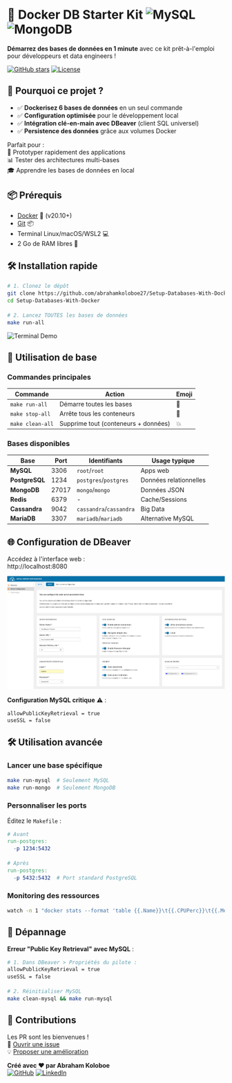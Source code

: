 # 🐳 Docker DB Starter Kit ![MySQL](https://img.icons8.com/color/48/mysql.png) ![MongoDB](https://img.icons8.com/color/48/mongodb.png)

**Démarrez des bases de données en 1 minute** avec ce kit prêt-à-l'emploi pour développeurs et data engineers !

[![GitHub stars](https://img.shields.io/github/stars/abrahamkoloboe27/Setup-Databases-With-Docker?style=social)](https://github.com/abrahamkoloboe27/Setup-Databases-With-Docker)
[![License](https://img.shields.io/badge/License-MIT-blue.svg)](https://opensource.org/licenses/MIT)

## 🚀 Pourquoi ce projet ?

- ✅ **Dockerisez 6 bases de données** en un seul commande
- ✅ **Configuration optimisée** pour le développement local
- ✅ **Intégration clé-en-main avec DBeaver** (client SQL universel)
- ✅ **Persistence des données** grâce aux volumes Docker

Parfait pour :  
🔧 Prototyper rapidement des applications  
📊 Tester des architectures multi-bases  
🎓 Apprendre les bases de données en local

## 📦 Prérequis

- [Docker](https://docs.docker.com/get-docker/) 🐳 (v20.10+)
- [Git](https://git-scm.com/downloads) 📦
- Terminal Linux/macOS/WSL2 💻
- 2 Go de RAM libres 🧠

## 🛠 Installation rapide

```bash
# 1. Clonez le dépôt
git clone https://github.com/abrahamkoloboe27/Setup-Databases-With-Docker.git
cd Setup-Databases-With-Docker

# 2. Lancez TOUTES les bases de données
make run-all
```

![Terminal Demo](img/demo-terminal.gif)

## 🧭 Utilisation de base

### Commandes principales

| Commande                | Action                          | Emoji |
|-------------------------|---------------------------------|-------|
| `make run-all`          | Démarre toutes les bases       | 🚀    |
| `make stop-all`         | Arrête tous les conteneurs     | 🛑    |
| `make clean-all`        | Supprime tout (conteneurs + données) | 💥  |

### Bases disponibles

| Base         | Port  | Identifiants           | Usage typique          |
|--------------|-------|------------------------|------------------------|
| **MySQL**    | 3306  | `root`/`root`          | Apps web               |
| **PostgreSQL** | 1234 | `postgres`/`postgres`  | Données relationnelles |
| **MongoDB**  | 27017 | `mongo`/`mongo`        | Données JSON           |
| **Redis**    | 6379  | -                      | Cache/Sessions         |
| **Cassandra**| 9042  | `cassandra`/`cassandra`| Big Data               |
| **MariaDB**  | 3307  | `mariadb`/`mariadb`    | Alternative MySQL      |

## 🌐 Configuration de DBeaver

Accédez à l'interface web :  
http://localhost:8080

![DBeaver Interface](img/dbeaver.png)

**Configuration MySQL critique** ⚠️ :  
```properties
allowPublicKeyRetrieval = true  
useSSL = false
```

## 🛠 Utilisation avancée

### Lancer une base spécifique
```bash
make run-mysql  # Seulement MySQL
make run-mongo  # Seulement MongoDB
```

### Personnaliser les ports
Éditez le `Makefile` :
```makefile
# Avant
run-postgres:
  -p 1234:5432

# Après
run-postgres:
  -p 5432:5432  # Port standard PostgreSQL
```

### Monitoring des ressources
```bash
watch -n 1 "docker stats --format 'table {{.Name}}\t{{.CPUPerc}}\t{{.MemUsage}}'"
```

## 🚨 Dépannage

**Erreur "Public Key Retrieval" avec MySQL** :  
```bash
# 1. Dans DBeaver > Propriétés du pilote :
allowPublicKeyRetrieval = true  
useSSL = false

# 2. Réinitialiser MySQL
make clean-mysql && make run-mysql
```

## 🤝 Contributions

Les PR sont les bienvenues !  
📌 [Ouvrir une issue](https://github.com/abrahamkoloboe27/Setup-Databases-With-Docker/issues)  
💡 [Proposer une amélioration](https://github.com/abrahamkoloboe27/Setup-Databases-With-Docker/pulls)



**Créé avec ❤️ par Abraham Koloboe**  
[![GitHub](https://img.icons8.com/fluent/48/000000/github.png)](https://github.com/abrahamkoloboe27)
[![LinkedIn](https://img.icons8.com/color/48/000000/linkedin.png)](https://www.linkedin.com/in/abraham-zacharie-koloboe-data-science-ia-generative-llms-machine-learning/)
